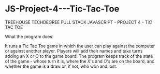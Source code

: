 # JS-Project-4---Tic-Tac-Toe

TREEHOUSE TECHDEGREE FULL STACK JAVASCRIPT - PROJECT 4 - TIC TAC TOE

What the program does:

It runs a Tic Tac Toe game in which the user can play against the computer or against another player.
Players will add their names and take turns adding an X or O to the game board. The program keeps track of the state of the game - whose turn it is, where the X's and O's are on the board, and whether the game is a draw or, if not, who won and lost.
